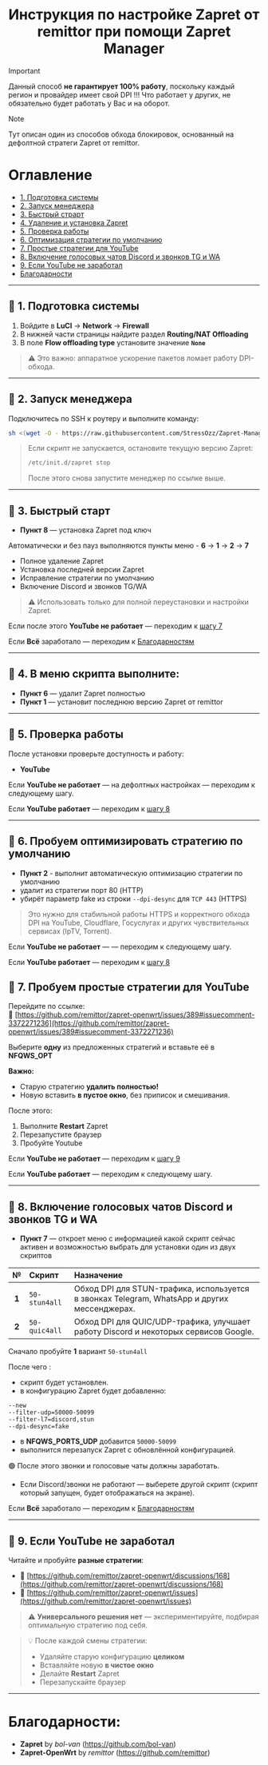 <h1 align="center"> Инструкция по настройке Zapret от remittor при помощи Zapret Manager</h1>

> [!IMPORTANT]
> Данный способ **не гарантирует 100% работу**, поскольку каждый регион и провайдер имеет свой DPI !!!
> Что работает у других, не обязательно будет работать у Вас и на оборот.

> [!NOTE]
> Тут описан один из способов обхода блокировок, основанный на дефолтной стратеги Zapret от remittor.

# Оглавление

- [1. Подготовка системы](#-1-подготовка-системы)
- [2. Запуск менеджера](#-2-запуск-менеджера)
- [3. Быстрый страрт](#-3-быстрый-старт)
- [4. Удаление и установка Zapret](#-4-в-меню-скрипта-выполните)
- [5. Проверка работы](#-5-проверка-работы)
- [6. Оптимизация стратегии по умолчанию](#-6-пробуем-оптимизировать-стратегию-по-умолчанию)
- [7. Простые стратегии для YouTube](#-7-пробуем-простые-стратегии-для-youtube)
- [8. Включение голосовых чатов Discord и звонков TG и WA](#-8-включение-голосовых-чатов-discord-и-звонков-tg-и-wa)
- [9. Если YouTube не заработал](#-9-если-youtube-не-заработал)
- [Благодарности](#благодарности)

---

## 🔹 1. Подготовка системы

1. Войдите в **LuCI** → **Network** → **Firewall**
2. В нижней части страницы найдите раздел **Routing/NAT Offloading**
3. В поле **Flow offloading type** установите значение **`None`**

> ⚠️ Это важно: аппаратное ускорение пакетов ломает работу DPI-обхода.

---

## 🔹 2. Запуск менеджера

Подключитесь по SSH к роутеру и выполните команду:

```bash
sh <(wget -O - https://raw.githubusercontent.com/StressOzz/Zapret-Manager/main/Zapret-Manager.sh)
```

>Если скрипт не запускается, остановите текущую версию Zapret:
>```bash
>/etc/init.d/zapret stop
>```
>После этого снова запустите менеджер по ссылке выше.

---

## 🔹 3. Быстрый старт

- **Пункт 8** — установка Zapret под ключ

Автоматически и без пауз выполняются пункты меню - **6** → **1** → **2** → **7**
- Полное удаление Zapret
- Установка последней версии Zapret
- Исправление стратегии по умолчанию
- Включение Discord и звонков TG/WA

>⚠️ Использовать только для полной переустановки и настройки Zapret.

Если после этого **YouTube не работает** — переходим к [шагу 7](#-7-пробуем-простые-стратегии-для-youtube)

Если **Всё** заработало — переходим к [Благодарностям](#благодарности)

---

## 🔹 4. В меню скрипта выполните:

- **Пункт 6** — удалит Zapret полностью  
- **Пункт 1** — установит последнюю версию Zapret от remittor

---

## 🔹 5. Проверка работы

После установки проверьте доступность и работу:
- **YouTube**

Если **YouTube не работает** — на дефолтных настройках — переходим к следующему шагу.

Если **YouTube работает** — переходим к [шагу 8](#-8-включение-голосовых-чатов-discord-и-звонков-tg-и-wa)

---
## 🔹 6. Пробуем оптимизировать стратегию по умолчанию

- **Пункт 2** - выполнит автоматическую оптимизацию стратегии по умолчанию
- удалит из стратегии порт 80 (HTTP)
- убирёт параметр fake из строки `--dpi-desync` для `TCP 443` (HTTPS)

> Это нужно для стабильной работы HTTPS и корректного обхода DPI на YouTube, Cloudflare, Госуслугах и других чувствительных сервисах (IpTV, Torrent).

Если **YouTube не работает** —  — переходим к следующему шагу.

Если **YouTube работает** — переходим к [шагу 8](#-8-включение-голосовых-чатов-discord-и-звонков-tg-и-wa)

## 🔹 7. Пробуем простые стратегии для YouTube

Перейдите по ссылке:  
🔗 [https://github.com/remittor/zapret-openwrt/issues/389#issuecomment-3372271236](https://github.com/remittor/zapret-openwrt/issues/389#issuecomment-3372271236)

Выберите **одну** из предложенных стратегий и вставьте её в **NFQWS_OPT**

**Важно:**
- Старую стратегию **удалить полностью!**
- Новую вставить **в пустое окно**, без приписок и смешивания.

После этого:
1. Выполните **Restart** Zapret
2. Перезапустите браузер
3. Пробуйте Youtube

Если **YouTube не работает** — переходим к [шагу 9](#-9-если-youtube-не-заработал)

Если **YouTube работает** —  переходим к следующему шагу.

---

## 🔹 8. Включение голосовых чатов Discord и звонков TG и WA

- **Пункт 7** — откроет меню с информацией какой скрипт сейчас активен и возможностью выбрать для установки один из двух скриптов

| № | Скрипт | Назначение |
|:-:|:--|:--|
| **1** | `50-stun4all` | Обход DPI для STUN-трафика, используется в звонках Telegram, WhatsApp и других мессенджерах. |
| **2** | `50-quic4all` | Обход DPI для QUIC/UDP-трафика, улучшает работу Discord и некоторых сервисов Google. |

Сначало пробуйте **1** вариант `50-stun4all`

После чего :
- скрипт будет установлен.  
- в конфигурацию Zapret будет добавленно:
```
--new
--filter-udp=50000-50099
--filter-l7=discord,stun
--dpi-desync=fake
```
- в **NFQWS_PORTS_UDP** добавится `50000-50099`
- выполнится перезапуск Zapret с обновлённой конфигурацией.

🟢 После этого звонки и голосовые чаты должны заработать.

- Если Discord/звонки не работают — выберете другой скрипт (скрипт который запущен, будет отображаться на экране).

Если **Всё** заработало — переходим к [Благодарностям](#благодарности)

---

## 🔹 9. Если YouTube не заработал

Читайте и пробуйте **разные стратегии**:
- 🔗 [https://github.com/remittor/zapret-openwrt/discussions/168](https://github.com/remittor/zapret-openwrt/discussions/168)
- 🔗 [https://github.com/remittor/zapret-openwrt/issues](https://github.com/remittor/zapret-openwrt/issues)

> ⚠️ **Универсального решения нет** — экспериментируйте, подбирая оптимальную стратегию под себя.

> 💡 После каждой смены стратегии:
> - Удаляйте старую конфигурацию **целиком**
> - Вставляйте новую **в чистое окно**
> - Делайте **Restart** Zapret
> - Перезапускайте браузер

---

# Благодарности:

- **Zapret** by *bol-van* (https://github.com/bol-van)
- **Zapret-OpenWrt** by *remittor* (https://github.com/remittor)
